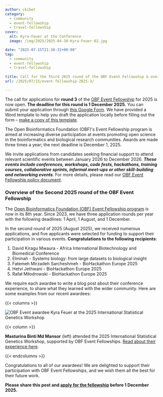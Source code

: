 ```yaml
---
author: ckibet
category:
  - community
  - event-fellowship
  - travel-fellowship
cover:
  alt: Kyra-Feuer at the Conference
  image: /img/2025/2025-04-30-Kyra-Feuer-02.jpg

date: "2025-07-15T21:30:32+00:00"
tag:
  - community
  - event-fellowship
  - travel-fellowship
 
title: Call for the third 2025 round of the OBF Event Fellowship & overview of the second round of 2025
url: /2025/07/15/event-fellowship-2025-3/

---
```

The call for applications for **round 3** of the [OBF Event Fellowship](https://www.open-bio.org/event-awards/) for 2025 is now open. **The deadline for this round is 1 December 2025\.** You can submit your application through [this Google Form](https://forms.gle/D31zSs558aRwj2ig9). We have provided a Word template to help you draft the application locally before filling out the form – [make a copy of this template](https://docs.google.com/document/d/11Uiw3pVWHPhv-5_Zbnkd9EqS2J3dXWm_xqt3n6V2m4Y/edit?usp=sharing).

The Open Bioinformatics Foundation (OBF)'s Event Fellowship program is aimed at increasing diverse participation at events promoting open science in the bioinformatics and biological research communities. Awards are made three times a year; the next deadline is December 1, 2025.

We invite applications from candidates seeking financial support to attend relevant scientific events between January 2026 to December 2026\. ***These events include conferences, workshops, code fests, hackathons, training courses, collaborative sprints, informal meet-ups or other skill-building and networking events***. For more details, please read our [OBF Event Fellowship policy document](https://github.com/OBF/obf-docs/blob/master/Travel_fellowships.md).

### Overview of the Second 2025 round of the OBF Event Fellowship

The [Open Bioinformatics Foundation (OBF) Event Fellowship program](https://www.open-bio.org/event-awards/) is now in its 8th year. Since 2023, we have three application rounds per year with the following deadlines: 1 April, 1 August, and 1 December.

In the second round of 2025 (August 2025), we received numerous applications, and five applicants were selected for funding to support their participation in various events. **Congratulations to the following recipients**:

1. David Kiragu Mwaura - Africa International Biotechnology and Biomedical Conference
2. Elminah - Systems biology: from large datasets to biological insight
3. Fatemeh Mirzadeh Sarcheshmeh - BioHackathon Europe 2025
4. Hetvi Jethwani - BioHackathon Europe 2025
5. Rafał Miłodrowski - BioHackathon Europe 2025

We require each awardee to write a blog post about their conference experience, to share what they learned with the wider community. Here are some examples from our recent awardees: 

{{< columns >}}

![OBF Event awardee Kyra Feuer at the 2025 International Statistical Genetics Workshop](/img/2025/2025-04-30-Kyra-Feuer-02.jpg)

{{< column >}}

**Masturina Binti Md Mansor** (left) attended the 2025 International Statistical Genetics Workshop, supported by OBF Event Fellowships. [Read about their experience here](https://www.open-bio.org/2025/04/30/2025-04-30-Kyra-Feuer-2025-International-Statistical-Genetics-Workshop/).

{{< endcolumns >}}

Congratulations to all of our awardees\!  We are delighted to support their participation with OBF Event Fellowships, and we wish them all the best for their future work.

**Please share this post and [apply for the fellowship](https://forms.gle/D31zSs558aRwj2ig9) before 1 December 2025\.**

